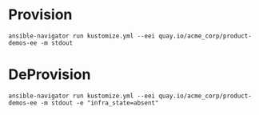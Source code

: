 # Provision
```
ansible-navigator run kustomize.yml --eei quay.io/acme_corp/product-demos-ee -m stdout 
```

# DeProvision
```
ansible-navigator run kustomize.yml --eei quay.io/acme_corp/product-demos-ee -m stdout -e "infra_state=absent"
```
